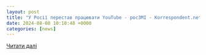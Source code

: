 ```yaml
---
layout: post
title: "У Росії перестав працювати YouTube - росЗМІ - Korrespondent.net"
date: 2024-08-08 10:10:48 +0000
categories: [news]
---
```


[Читати далі](https://ua.korrespondent.net/world/russia/4707479-u-rosii-perestav-pratsuivaty-YouTube-roszmi)
